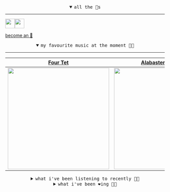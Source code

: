 <details open>

<summary align="center"><samp>all the 🥚s</samp></summary>
<hr />

<a href="https://github.com/pvinis"><img src="https://avatars0.githubusercontent.com/u/100233?s=90&v=4" width="30" height="30" /><a href="https://github.com/bitttttten"><img src="https://avatars2.githubusercontent.com/u/19930241?s=90&u=2aef7cbf4a59d361894145c97676391ec46fea4d&v=4" width="30" height="30" />

<samp><a href="https://github.com/bitttttten/bitttttten/stargazers">become an 🥚</a></samp>

</details>

<details open>

<summary align="center"><samp>my favourite music at the moment 🎵🎶</samp></summary>
<hr />

<!-- toc -->

| [Four Tet](https://open.spotify.com/artist/7Eu1txygG6nJttLHbZdQOh)                                                                                               | [Alabaster DePlume](https://open.spotify.com/artist/3LfKt6bEMIfFIEryeai8Mm)                                                                                      | [Julianna Barwick](https://open.spotify.com/artist/0HWfFWL4vVrbaBQqxVCwCi)                                                                                       | [Phoebe Bridgers](https://open.spotify.com/artist/1r1uxoy19fzMxunt3ONAkG)                                                                                        |
| ---------------------------------------------------------------------------------------------------------------------------------------------------------------- | ---------------------------------------------------------------------------------------------------------------------------------------------------------------- | ---------------------------------------------------------------------------------------------------------------------------------------------------------------- | ---------------------------------------------------------------------------------------------------------------------------------------------------------------- |
| [<img src="https://i.scdn.co/image/f96458025a0640bf1d3c8f764a42ec21d4db1eae" width="320" height="auto">](https://open.spotify.com/artist/7Eu1txygG6nJttLHbZdQOh) | [<img src="https://i.scdn.co/image/8dcd7c992f677beb7e1e6140537a0c6fcf82f57f" width="320" height="auto">](https://open.spotify.com/artist/3LfKt6bEMIfFIEryeai8Mm) | [<img src="https://i.scdn.co/image/832c1d817b3ab1e847d78fe290ab1d7184fc1f70" width="320" height="auto">](https://open.spotify.com/artist/0HWfFWL4vVrbaBQqxVCwCi) | [<img src="https://i.scdn.co/image/1c90d650ee787a51e18e475584b595c9234eac48" width="320" height="auto">](https://open.spotify.com/artist/1r1uxoy19fzMxunt3ONAkG) |

<!-- tocstop -->

</details>

<details>

<summary align="center"><samp>what i've been listening to recently 🎵🎶</samp></summary>
<hr />

<!-- toc -->

| [Stress<br />Tycho](https://open.spotify.com/track/72FOHAVXRTpiRi1JlXak49)                                                                                      | [Lovers Carvings - WXAXRXP Ses…<br />Bibio](https://open.spotify.com/track/0O8opD0spCg2nheujR7DyP)                                                              | [Bubbles at Overlook 25th Marc…<br />Four Tet](https://open.spotify.com/track/694jIrWPygAI5eAiNxNCrw)                                                           | [So<br />Tourist](https://open.spotify.com/track/40o07zQ4rFKoeNLOgG73F6)                                                                                        |
| --------------------------------------------------------------------------------------------------------------------------------------------------------------- | --------------------------------------------------------------------------------------------------------------------------------------------------------------- | --------------------------------------------------------------------------------------------------------------------------------------------------------------- | --------------------------------------------------------------------------------------------------------------------------------------------------------------- |
| [<img src="https://i.scdn.co/image/460f8dd62e2cfb4df17e05bf97471a596a28eeda" width="320" height="auto">](https://open.spotify.com/track/72FOHAVXRTpiRi1JlXak49) | [<img src="https://i.scdn.co/image/b2859212c7305aa2bddfad2f653c66bbc7482d22" width="320" height="auto">](https://open.spotify.com/track/0O8opD0spCg2nheujR7DyP) | [<img src="https://i.scdn.co/image/f96458025a0640bf1d3c8f764a42ec21d4db1eae" width="320" height="auto">](https://open.spotify.com/track/694jIrWPygAI5eAiNxNCrw) | [<img src="https://i.scdn.co/image/e73dbbfab0317806349be364f439e0648298bd7a" width="320" height="auto">](https://open.spotify.com/track/40o07zQ4rFKoeNLOgG73F6) |

<!-- tocstop -->

</details>

<details>

<summary align="center"><samp>what i've been ❤️ing 🎵🎶</samp></summary>
<hr />

<!-- toc -->

| [The Spell - Burial Mix<br />Charles Webster](https://open.spotify.com/album/2gnjTYeX2SX1aMy0tkzVcr)                                                            | [Flow<br />Kelly Lee Owens](https://open.spotify.com/album/3DzlkHEQtb0ABoxze4Zxi7)                                                                              | [Wake-Up<br />Kelly Lee Owens](https://open.spotify.com/album/3DzlkHEQtb0ABoxze4Zxi7)                                                                           | [What's Missing<br />Alabaster DePlume](https://open.spotify.com/album/738vl88CQbSR5h0eckrIIg)                                                                  |
| --------------------------------------------------------------------------------------------------------------------------------------------------------------- | --------------------------------------------------------------------------------------------------------------------------------------------------------------- | --------------------------------------------------------------------------------------------------------------------------------------------------------------- | --------------------------------------------------------------------------------------------------------------------------------------------------------------- |
| [<img src="https://i.scdn.co/image/ab67616d0000b2730b76ba5307ea7a96459fc6c3" width="320" height="auto">](https://open.spotify.com/album/2gnjTYeX2SX1aMy0tkzVcr) | [<img src="https://i.scdn.co/image/ab67616d0000b273b77946b57299698e3ef1a6ee" width="320" height="auto">](https://open.spotify.com/album/3DzlkHEQtb0ABoxze4Zxi7) | [<img src="https://i.scdn.co/image/ab67616d0000b273b77946b57299698e3ef1a6ee" width="320" height="auto">](https://open.spotify.com/album/3DzlkHEQtb0ABoxze4Zxi7) | [<img src="https://i.scdn.co/image/ab67616d0000b27328478e9e339363da686cb0f8" width="320" height="auto">](https://open.spotify.com/album/738vl88CQbSR5h0eckrIIg) |

<!-- tocstop -->

</details>
